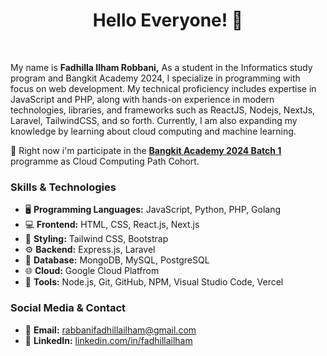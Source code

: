 <h1 align="center">Hello Everyone! 👋</h1> <br>

My name is **Fadhilla Ilham Robbani,** As a student in the Informatics study program and Bangkit Academy 2024, I specialize in programming with focus on web development. My technical proficiency includes expertise in JavaScript and PHP, along with hands-on experience in modern technologies, libraries, and frameworks such as ReactJS, Nodejs, NextJs, Laravel, TailwindCSS, and so forth. Currently, I am also expanding my knowledge by learning about cloud computing and machine learning. 

🌟 Right now i'm participate in the [**Bangkit Academy 2024 Batch 1**](https://grow.google/intl/id_id/bangkit/?tab=cloud-computing) programme as Cloud Computing Path Cohort.

### Skills & Technologies
- 🖥️ **Programming Languages:** JavaScript, Python, PHP, Golang
- 💻 **Frontend:** HTML, CSS, React.js, Next.js
- 🎨 **Styling:** Tailwind CSS, Bootstrap
- ⚙️ **Backend:** Express.js, Laravel
- 💾 **Database:** MongoDB, MySQL, PostgreSQL
- 🌐 **Cloud:** Google Cloud Platfrom
- 🚀 **Tools:** Node.js, Git, GitHub, NPM, Visual Studio Code, Vercel



### Social Media & Contact
- 📧 **Email:** [rabbanifadhillailham@gmail.com](mailto:rabbanifadhillailham@gmail.com)
- 🔗 **LinkedIn:** [linkedin.com/in/fadhillailham](https://www.linkedin.com/in/fadhillailham/)




